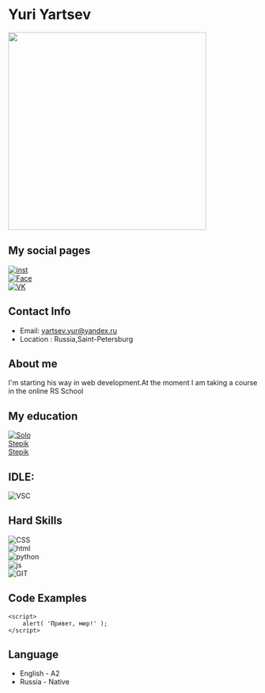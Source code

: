 # Yuri Yartsev
<img src="https://img1.goodfon.ru/original/1920x1200/c/61/kot-vzglyad-mordochka-lezhit-na.jpg" width="400px">

## My social pages
<a href="#">![inst](https://img.shields.io/badge/Instagram-E4405F?style=for-the-badge&logo=instagram&logoColor=white)</a>
<br>
<a href="#">![Face](https://img.shields.io/badge/Facebook-1877F2?style=for-the-badge&logo=facebook&logoColor=white)</a>
<br>
<a href="https://vk.com/id618088635">![VK](https://img.shields.io/badge/вконтакте-%232E87FB.svg?&style=for-the-badge&logo=vk&logoColor=white)</a>
<br>
## Contact Info
* Email: yartsev.yur@yandex.ru
* Location : Russia,Saint-Petersburg
## About me
I'm starting his way in web development.At the moment I am taking a course in the online RS School
## My education
<a href="https://www.sololearn.com/profile/21753859">![Solo](https://img.shields.io/badge/-Sololearn-3a464b?style=for-the-badge&logo=Sololearn&logoColor=white)</a>
<br>
[Stepik](https://stepik.org/course/38218/syllabus)
<br>
[Stepik](https://stepik.org/course/100971/syllabus)
## IDLE:
![VSC](https://img.shields.io/badge/Visual_Studio_Code-0078D4?style=for-the-badge&logo=visual%20studio%20code&logoColor=white)
<br>
## Hard Skills
![CSS](https://img.shields.io/badge/CSS3-1572B6?style=for-the-badge&logo=css3&logoColor=white)
<br>
![html](https://img.shields.io/badge/HTML5-E34F26?style=for-the-badge&logo=html5&logoColor=white)
<br>
![python](https://img.shields.io/badge/Python-FFD43B?style=for-the-badge&logo=python&logoColor=blue)
<br>
![js](https://img.shields.io/badge/JavaScript-323330?style=for-the-badge&logo=javascript&logoColor=F7DF1E)
<br>
![GIT](https://img.shields.io/badge/GIT-E44C30?style=for-the-badge&logo=git&logoColor=white)
<br>
## Code Examples
 	<script>
    	alert( 'Привет, мир!' );
  	</script>
## Language
* English - A2
* Russia - Native
